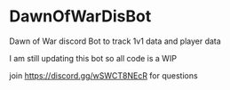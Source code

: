 # DawnOfWarDisBot

Dawn of War discord Bot to track 1v1 data and player data

I am still updating this bot so all code is a WIP

join https://discord.gg/wSWCT8NEcR for questions
